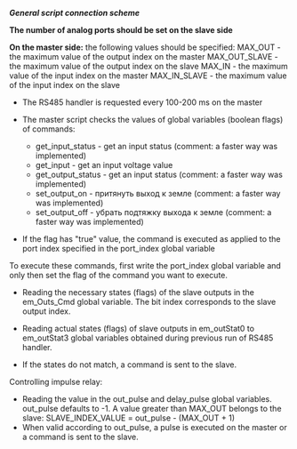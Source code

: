 ***General script connection scheme***

**The number of analog ports should be set on the slave side**

**On the master side:**
the following values should be specified:
	MAX_OUT - the maximum value of the output index on the master
	MAX_OUT_SLAVE - the maximum value of the output index on the slave
	MAX_IN - the maximum value of the input index on the master
	MAX_IN_SLAVE - the maximum value of the input index on the slave

- The RS485 handler is requested every 100-200 ms on the master

- The master script checks the values of global variables (boolean flags) of commands:
	- get_input_status - get an input status (comment: a faster way was implemented)
	- get_input - get an input voltage value
	- get_output_status - get an input status (comment: a faster way was implemented)
	- set_output_on - притянуть выход к земле (comment: a faster way was implemented)
	- set_output_off - убрать подтяжку выхода к земле (comment: a faster way was implemented)

- If the flag has "true" value, the command is executed as applied to the port index specified in the port_index global variable

To execute these commands, first write the port_index global variable and only then set the flag of the command you want to execute.

- Reading the necessary states (flags) of the slave outputs in the em_Outs_Cmd global variable. The bit index corresponds to the slave output index.

- Reading actual states (flags) of slave outputs in em_outStat0 to em_outStat3 global variables obtained during previous run of RS485 handler.

- If the states do not match, a command is sent to the slave.

Controlling impulse relay:
- Reading the value in the out_pulse and delay_pulse global variables. out_pulse defaults to -1. A value greater than MAX_OUT belongs to the slave: SLAVE_INDEX_VALUE = out_pulse - (MAX_OUT + 1)
- When valid according to out_pulse, a pulse is executed on the master or a command is sent to the slave.
